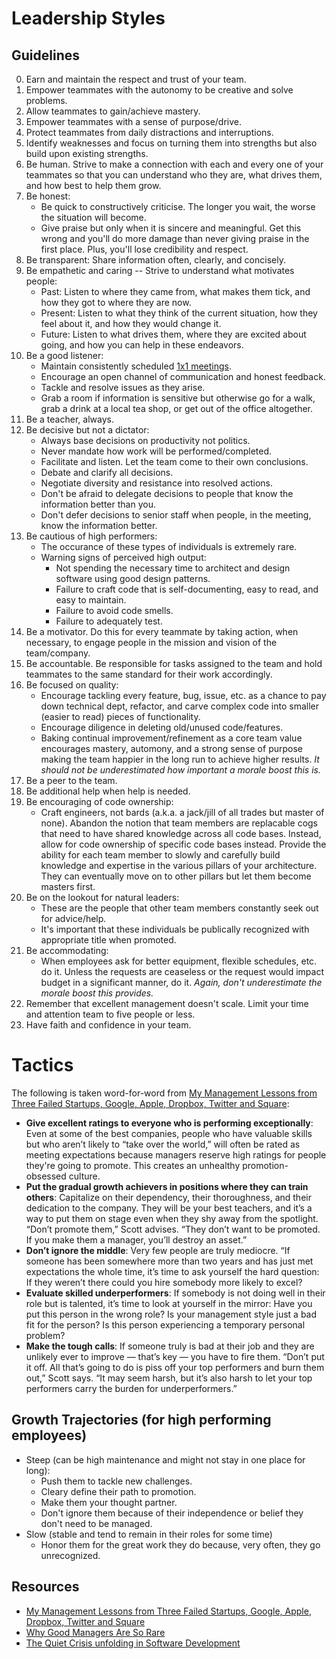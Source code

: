 # Leadership Styles

## Guidelines

0. Earn and maintain the respect and trust of your team.
0. Empower teammates with the autonomy to be creative and solve problems.
0. Allow teammates to gain/achieve mastery.
0. Empower teammates with a sense of purpose/drive.
0. Protect teammates from daily distractions and interruptions.
0. Identify weaknesses and focus on turning them into strengths but also build upon existing
   strengths.
0. Be human. Strive to make a connection with each and every one of your teammates so that you can
   understand who they are, what drives them, and how best to help them grow.
0. Be honest:
    - Be quick to constructively criticise. The longer you wait, the worse the situation will become.
    - Give praise but only when it is sincere and meaningful. Get this wrong and you'll do more
      damage than never giving praise in the first place. Plus, you'll lose credibility and respect.
0. Be transparent: Share information often, clearly, and concisely.
0. Be empathetic and caring -- Strive to understand what motivates people:
    - Past: Listen to where they came from, what makes them tick, and how they got to where they are
      now.
    - Present: Listen to what they think of the current situation, how they feel about it, and how
      they would change it.
    - Future: Listen to what drives them, where they are excited about going, and how you can help
      in these endeavors.
0. Be a good listener:
    - Maintain consistently scheduled
      [1x1 meetings](http://randsinrepose.com/archives/the-update-the-vent-and-the-disaster).
    - Encourage an open channel of communication and honest feedback.
    - Tackle and resolve issues as they arise.
    - Grab a room if information is sensitive but otherwise go for a walk, grab a drink at a local
      tea shop, or get out of the office altogether.
0. Be a teacher, always.
0. Be decisive but not a dictator:
    - Always base decisions on productivity not politics.
    - Never mandate how work will be performed/completed.
    - Facilitate and listen. Let the team come to their own conclusions.
    - Debate and clarify all decisions.
    - Negotiate diversity and resistance into resolved actions.
    - Don't be afraid to delegate decisions to people that know the information better than you.
    - Don't defer decisions to senior staff when people, in the meeting, know the information
      better.
0. Be cautious of high performers:
    - The occurance of these types of individuals is extremely rare.
    - Warning signs of perceived high output:
      - Not spending the necessary time to architect and design software using good design patterns.
      - Failure to craft code that is self-documenting, easy to read, and easy to maintain.
      - Failure to avoid code smells.
      - Failure to adequately test.
0. Be a motivator. Do this for every teammate by taking action, when necessary, to engage people in
   the mission and vision of the team/company.
0. Be accountable. Be responsible for tasks assigned to the team and hold teammates to the same
   standard for their work accordingly.
0. Be focused on quality:
    - Encourage tackling every feature, bug, issue, etc. as a chance to pay down technical dept,
      refactor, and carve complex code into smaller (easier to read) pieces of functionality.
    - Encourage diligence in deleting old/unused code/features.
    - Baking continual improvement/refinement as a core team value encourages mastery, automony, and
      a strong sense of purpose making the team happier in the long run to achieve higher results.
      *It should not be underestimated how important a morale boost this is.*
0. Be a peer to the team.
0. Be additional help when help is needed.
0. Be encouraging of code ownership:
    - Craft engineers, not bards (a.k.a. a jack/jill of all trades but master of none). Abandon the
      notion that team members are replacable cogs that need to have shared knowledge across all
      code bases. Instead, allow for code ownership of specific code bases instead. Provide the
      ability for each team member to slowly and carefully build knowledge and expertise in the
      various pillars of your architecture. They can eventually move on to other pillars but let
      them become masters first.
0. Be on the lookout for natural leaders:
    - These are the people that other team members constantly seek out for advice/help.
    - It's important that these individuals be publically recognized with appropriate title when
      promoted.
0. Be accommodating:
    - When employees ask for better equipment, flexible schedules, etc. do it. Unless the requests
      are ceaseless or the request would impact budget in a significant manner, do it. *Again, don't
      underestimate the morale boost this provides.*
0. Remember that excellent management doesn't scale. Limit your time and attention team to five
   people or less.
0. Have faith and confidence in your team.

# Tactics

The following is taken word-for-word from [My Management Lessons from Three Failed Startups, Google, Apple, Dropbox, Twitter and Square](http://www.timeforpool.com/2/post/2014/02/my-management-lessons-from-three-failed-startups-google-apple-dropbox-twitter-and-squareread.html):

- **Give excellent ratings to everyone who is performing exceptionally**: Even at some of the best
  companies, people who have valuable skills but who aren’t likely to “take over the world,” will
  often be rated as meeting expectations because managers reserve high ratings for people they're
  going to promote. This creates an unhealthy promotion- obsessed culture.
- **Put the gradual growth achievers in positions where they can train others**: Capitalize on their
  dependency, their thoroughness, and their dedication to the company. They will be your best
  teachers, and it’s a way to put them on stage even when they shy away from the spotlight. “Don’t
  promote them,” Scott advises. “They don’t want to be promoted. If you make them a manager, you’ll
  destroy an asset.”
- **Don’t ignore the middle**: Very few people are truly mediocre. “If someone has been somewhere
  more than two years and has just met expectations the whole time, it’s time to ask yourself the
  hard question: If they weren’t there could you hire somebody more likely to excel?
- **Evaluate skilled underperformers**: If somebody is not doing well in their role but is talented,
  it’s time to look at yourself in the mirror: Have you put this person in the wrong role? Is your
  management style just a bad fit for the person? Is this person experiencing a temporary personal
  problem?
- **Make the tough calls**: If someone truly is bad at their job and they are unlikely ever to
  improve — that’s key — you have to fire them. “Don’t put it off. All that’s going to do is piss
  off your top performers and burn them out,” Scott says. “It may seem harsh, but it’s also harsh to
  let your top performers carry the burden for underperformers.”

## Growth Trajectories (for high performing employees)

- Steep (can be high maintenance and might not stay in one place for long):
  - Push them to tackle new challenges.
  - Cleary define their path to promotion.
  - Make them your thought partner.
  - Don't ignore them because of their independence or belief they don't need to be managed.
- Slow (stable and tend to remain in their roles for some time)
  - Honor them for the great work they do because, very often, they go unrecognized.

## Resources

- [My Management Lessons from Three Failed Startups, Google, Apple, Dropbox, Twitter and Square](http://www.timeforpool.com/2/post/2014/02/my-management-lessons-from-three-failed-startups-google-apple-dropbox-twitter-and-squareread.html)
- [Why Good Managers Are So Rare](http://blogs.hbr.org/2014/03/why-good-managers-are-so-rare)
- [The Quiet Crisis unfolding in Software Development](https://medium.com/@billjordan1/the-quiet-crisis-unfolding-in-software-development-cffbdafbf450)
